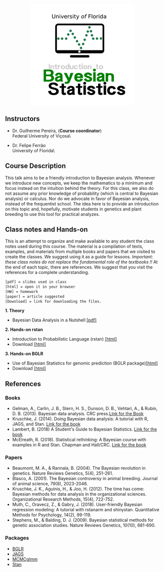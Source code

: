 <p align="center">
  <img src="./path2447.png" />
</p>

## Instructors

- Dr. Guilherme Pereira, (**Course coordinator**)\
Federal University of Viçosa\

- Dr. Felipe Ferrão\
University of Florida\

## Course Description

This talk aims to be a friendly introduction to Bayesian analysis. Whenever we introduce new concepts, we keep the mathematics to a minimum and focus instead on the intuition behind the theory. 
For this class, we also do not assume any prior knowledge of probability (which is central to Bayesian analysis) or calculus. Nor do we advocate in favor of Bayesian analysis, instead of the frequentist school. The idea here is to provide an introduction on this topic and, hopefully, 
motivate students in genetics and plant breeding to use this tool for practical analyzes.

## Class notes and Hands-on

This is an attempt to organize and make available to any student the class notes used during this course. The material is a compilation of texts, examples, and materials from multiple books and papers that we visited to create the classes. We suggest using it as a guide for lessons. *Important: these class notes do not replace the fundamental role of the textbooks !!* At the end of each topic, there are references. We suggest that you visit the references for a complete understanding.

```
[pdf] = slides used in class
[html] = open it in your browser
[HW] = homework
[paper] = article suggested
[Download] = link for downloading the files. 
```

**1. Theory**

- Bayesian Data Analysis in a Nutshell [[pdf]](https://github.com/lfelipe-ferrao/lfelipe-ferrao.github.io/blob/master/class/Bayesian/Bayesian.pdf)

**2. Hands-on rstan**

- Introduction to Probabilistic Language (rstan) [[html]](https://htmlpreview.github.io/?https://github.com/lfelipe-ferrao/lfelipe-ferrao.github.io/blob/master/class/Bayesian/RegressionBayes.html)
- Download [[html]](https://minhaskamal.github.io/DownGit/#/home?url=https://github.com/lfelipe-ferrao/lfelipe-ferrao.github.io/blob/master/class/Bayesian/RegressionBayes.html)

**3. Hands-on BGLR**

- Use of Bayesian Statistics for genomic prediction (BGLR package)[[html]](https://htmlpreview.github.io/?https://github.com/lfelipe-ferrao/lfelipe-ferrao.github.io/blob/master/class/Bayesian/BGLR.html)
- Download [[html]](https://minhaskamal.github.io/DownGit/#/home?url=https://github.com/lfelipe-ferrao/lfelipe-ferrao.github.io/blob/master/class/Bayesian/BGLR.html)

## References

### Books 
- Gelman, A., Carlin, J. B., Stern, H. S., Dunson, D. B., Vehtari, A., & Rubin, D. B. (2013). Bayesian data analysis. CRC press.[Link for the Book](http://www.stat.columbia.edu/~gelman/book/)
- Kruschke, J. (2014). Doing Bayesian data analysis: A tutorial with R, JAGS, and Stan. [Link for the book](https://jkkweb.sitehost.iu.edu/index.html)
- Lambert, B. (2018) A Student's Guide to Bayesian Statistics. [Link for the book](https://ben-lambert.com/about/)
- McElreath, R. (2018). Statistical rethinking: A Bayesian course with examples in R and Stan. Chapman and Hall/CRC. [Link for the book](https://acsess.onlinelibrary.wiley.com/doi/full/10.1002/nse2.20026)

### Papers
- Beaumont, M. A., & Rannala, B. (2004). The Bayesian revolution in genetics. Nature Reviews Genetics, 5(4), 251-261.
- Blasco, A. (2001). The Bayesian controversy in animal breeding. Journal of animal science, 79(8), 2023-2046.
- Kruschke, J. K., Aguinis, H., & Joo, H. (2012). The time has come: Bayesian methods for data analysis in the organizational sciences. Organizational Research Methods, 15(4), 722-752.
- Muth, C., Oravecz, Z., & Gabry, J. (2018). User-friendly Bayesian regression modeling: A tutorial with rstanarm and shinystan. Quantitative Methods for Psychology, 14(2), 99-119.
- Stephens, M., & Balding, D. J. (2009). Bayesian statistical methods for genetic association studies. Nature Reviews Genetics, 10(10), 681-690.

### Packages
- [BGLR](https://github.com/gdlc/BGLR-R)
- [JAGS](https://mcmc-jags.sourceforge.io/)
- [MCMCglmm](https://cran.r-project.org/web/packages/MCMCglmm/index.html)
- [Stan](https://mc-stan.org/users/documentation/)

